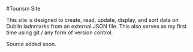 #Tourism Site

This site is designed to create, read, update, display, and sort data on Dublin ladnmarks from an external JSON file.
This also serves as my first time using git / any form of version control.

Source added soon.
